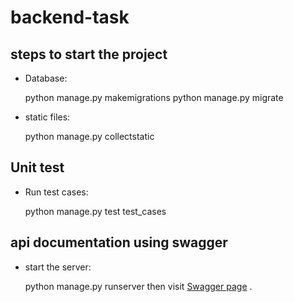 # backend-task

## steps to start the project
* Database:

	python manage.py makemigrations
	python manage.py migrate

* static files:

	python manage.py collectstatic

## Unit test
* Run test cases:

	python manage.py test test_cases

## api documentation using swagger
* start the server:

	python manage.py runserver
	then visit [Swagger page](http://127.0.0.1:8000/swagger)
.
        
